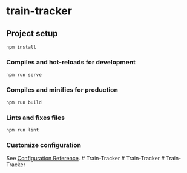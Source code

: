 # train-tracker

## Project setup
```
npm install
```

### Compiles and hot-reloads for development
```
npm run serve
```

### Compiles and minifies for production
```
npm run build
```

### Lints and fixes files
```
npm run lint
```

### Customize configuration
See [Configuration Reference](https://cli.vuejs.org/config/).
#   T r a i n - T r a c k e r  
 #   T r a i n - T r a c k e r  
 #   T r a i n - T r a c k e r  
 